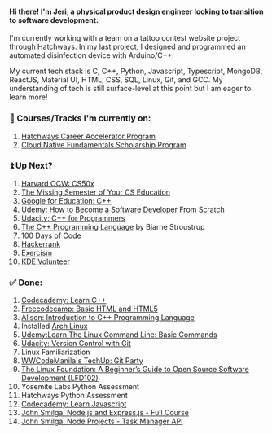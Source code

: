 #### Hi there! I'm Jeri, a physical product design engineer looking to transition to software development.

I'm currently working with a team on a tattoo contest website project through Hatchways. In my last project, I designed and programmed an automated disinfection device with Arduino/C++. 

My current tech stack is C, C++, Python, Javascript, Typescript, MongoDB, ReactJS, Material UI, HTML, CSS, SQL, Linux, Git, and GCC. My understanding of tech is still surface-level at this point but I am eager to learn more!

### 📝 Courses/Tracks I'm currently on:
1. [Hatchways Career Accelerator Program](https://github.com/hatchways/team-old-fashioned)
2. [Cloud Native Fundamentals Scholarship Program](https://classroom.udacity.com/nanodegrees/nd064-1/)

### ⏫ Up Next?
1. [Harvard OCW: CS50x](https://cs50.harvard.edu/x/2021/)
2. [The Missing Semester of Your CS Education](https://missing.csail.mit.edu/)
3. [Google for Education: C++](https://developers.google.com/edu/c++)
4. [Udemy: How to Become a Software Developer From Scratch](https://www.udemy.com/course/how-to-become-a-software-developer-from-scratch/)
5. [Udacity: C++ for Programmers](https://classroom.udacity.com/courses/ud210)
6. [The C++ Programming Language](https://www.stroustrup.com/4th.html) by Bjarne Stroustrup
7. [100 Days of Code](https://www.100daysofcode.com/)
8. [Hackerrank](https://www.hackerrank.com/jerixmx)
9. [Exercism](https://exercism.io/profiles/jerixmx)
10. [KDE Volunteer](https://community.kde.org/Get_Involved/development)

### ✅ Done:
1. [Codecademy: Learn C++](https://www.codecademy.com/learn/learn-c-plus-plus)
2. [Freecodecamp: Basic HTML and HTML5](https://www.freecodecamp.org/learn/responsive-web-design/#basic-html-and-html5)
3. [Alison: Introduction to C++ Programming Language](https://alison.com/course/introduction-to-c-plus-plus-programming-language)
4. Installed [Arch Linux](https://wiki.archlinux.org/index.php/Installation_guide)
5. [Udemy:Learn The Linux Command Line: Basic Commands](https://www.udemy.com/share/101E2KAEQaeFlTQH4=/)
6. [Udacity: Version Control with Git](https://classroom.udacity.com/courses/ud123)
7. Linux Familiarization
8. [WWCodeManila's TechUp: Git Party](https://www.meetup.com/Women-Who-Code-Manila/events/277048636)
9. [The Linux Foundation: A Beginner’s Guide to Open Source Software Development (LFD102)](https://training.linuxfoundation.org/training/beginners-guide-open-source-software-development/)
10. Yosemite Labs Python Assessment
11. Hatchways Python Assessment
12. [Codecademy: Learn Javascript](https://www.codecademy.com/learn/introduction-to-javascript)
13. [John Smilga: Node.js and Express.js - Full Course](https://www.youtube.com/watch?v=Oe421EPjeBE&t=24249s)
14. [John Smilga: Node Projects - Task Manager API](https://www.youtube.com/watch?v=jIsj0upCBAM&t=2185s)
